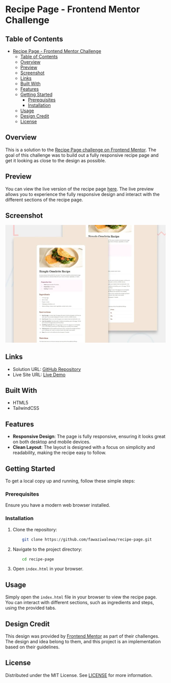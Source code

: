 # Recipe Page - Frontend Mentor Challenge

## Table of Contents

- [Recipe Page - Frontend Mentor Challenge](#recipe-page---frontend-mentor-challenge)
  - [Table of Contents](#table-of-contents)
  - [Overview](#overview)
  - [Preview](#preview)
  - [Screenshot](#screenshot)
  - [Links](#links)
  - [Built With](#built-with)
  - [Features](#features)
  - [Getting Started](#getting-started)
    - [Prerequisites](#prerequisites)
    - [Installation](#installation)
  - [Usage](#usage)
  - [Design Credit](#design-credit)
  - [License](#license)

## Overview

This is a solution to the [Recipe Page challenge on Frontend Mentor](https://www.frontendmentor.io/challenges/recipe-page-KiTsR8QQKm). The goal of this challenge was to build out a fully responsive recipe page and get it looking as close to the design as possible.

## Preview

You can view the live version of the recipe page [here](https://fawaziwalewa.github.io/recipe-page/). The live preview allows you to experience the fully responsive design and interact with the different sections of the recipe page.

## Screenshot

![Recipe Page Screenshot](assets/images/screenshot.webp)

## Links

- Solution URL: [GitHub Repository](https://github.com/fawaziwalewa/recipe-page)
- Live Site URL: [Live Demo](https://fawaziwalewa.github.io/recipe-page)

## Built With

- HTML5
- TailwindCSS

## Features

- **Responsive Design**: The page is fully responsive, ensuring it looks great on both desktop and mobile devices.
- **Clean Layout**: The layout is designed with a focus on simplicity and readability, making the recipe easy to follow.

## Getting Started

To get a local copy up and running, follow these simple steps:

### Prerequisites

Ensure you have a modern web browser installed.

### Installation

1. Clone the repository:

    ```sh
        git clone https://github.com/fawaziwalewa/recipe-page.git
    ```

2. Navigate to the project directory:

    ```sh
        cd recipe-page
    ```

3. Open `index.html` in your browser.

## Usage

Simply open the `index.html` file in your browser to view the recipe page. You can interact with different sections, such as ingredients and steps, using the provided tabs.

## Design Credit

This design was provided by [Frontend Mentor](https://www.frontendmentor.io) as part of their challenges. The design and idea belong to them, and this project is an implementation based on their guidelines.

## License

Distributed under the MIT License. See [LICENSE](LICENSE) for more information.
